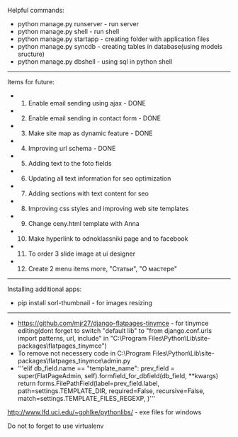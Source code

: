 Helpful commands:
- python manage.py runserver - run server
- python manage.py shell - run shell
- python manage.py startapp <Name of app> - creating folder with application files
- python manage.py syncdb - creating tables in database(using models sructure)
- python manage.py dbshell - using sql in python shell

----------------------------------------------------------------------------------------

Items for future:
- 1) Enable email sending using ajax - DONE
- 2) Enable email sending in contact form - DONE
- 3) Make site map as dynamic feature - DONE
- 4) Improving url schema - DONE
- 5) Adding text to the foto fields
- 6) Updating all text information for seo optimization
- 7) Adding sections with text content for seo
- 8) Improving css styles and improving web site templates
- 9) Change ceny.html template with Anna
- 10) Make hyperlink to odnoklassniki page and to facebook
- 11) To order 3 slide image at ui designer
- 12) Create 2 menu items more, "Статьи", "О мастере"

----------------------------------------------------------------------------------------

Installing additional apps:
- pip install sorl-thumbnail - for images resizing

----------------------------------------------------------------------------------------

- https://github.com/mjr27/django-flatpages-tinymce -  for tinymce editing(dont forget to switch "default lib" to "from django.conf.urls import patterns, url, include" in "C:\Program Files\Python\Lib\site-packages\flatpages_tinymce")
- To remove not necessery code in C:\Program Files\Python\Lib\site-packages\flatpages_tinymce\admin.py
- '''elif db_field.name == "template_name":
            prev_field = super(FlatPageAdmin, self).formfield_for_dbfield(db_field, **kwargs)
            return forms.FilePathField(label=prev_field.label,
                                       path=settings.TEMPLATE_DIR,
                                       required=False,
                                       recursive=False,
                                       match=settings.TEMPLATE_FILES_REGEXP,
                                       )'''



http://www.lfd.uci.edu/~gohlke/pythonlibs/ - exe files for windows

Do not to forget to use virtualenv
